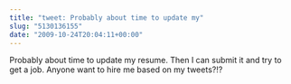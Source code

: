 ```yaml
---
title: "tweet: Probably about time to update my"
slug: "5130136155"
date: "2009-10-24T20:04:11+00:00"
---
```

Probably about time to update my resume. Then I can submit it and try to get a job. Anyone want to hire me based on my tweets?!?